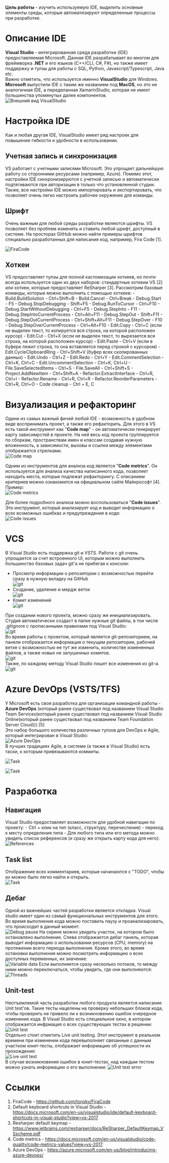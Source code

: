 <!-- Отчет по первой лабе:
- Навигация (найти вхождения, посмотреть референсы)
- Лаунчеры (лининг, линковка, интерпретаторы, скрипты)
- Хоткеи
- VCS (комит, пуш, rebase, история, дифф)
- Стили (Fira Code <3)

1. [x] Настройки IDE
2. [x] Рефакторинг
    1. [x] Карта кода
    2. [x] Метрика кода
    3. [x] Code issues
3. [x] VCS
4. [ ] DevOps
    1. Azure integration: host, deploy
    2. Continuos-Delivery to Azure
    3. Connecting services (wcf, cloud storage)
    4. Sql server explorer
    5. Server explorer (azure, db)
    6. Project>run configuration + pre- post-build events
5. [x] Разработка
    1. [x] Навигаций
    2. [x] Task list
    3. [x] Debug, profiler
    4. [x] Unit-test -->

**Цель работы** - изучить используемую IDE, выделить основные элементы среды, которые автоматизируют определенные процессы при разработке.

# Описание IDE
**Visual Studio** - интегрированная среда разработки (IDE) предоставляемая Microsoft. Данная IDE разрабатывает во многом для фреймворка **.NET** и его языков (C++/CLI, C#, F#), но также имеет поддержку и тулзы для работы с SQL, Python, Javascript/Typescript, Java etc.  
Важно отметить, что используется именно **VisualStudio** для Windows. **Microsoft** выпустили IDE с таким же названием под **MacOS**, но это не аналогичная IDE, а переделанная XamarinStudio, которая не имеет большинства упомянутых далее компонентов.  
![Внешний вид VisualStudio](img/L1_1.png)

# Настройка IDE

Как и любая другая IDE, VisualStudio имеет ряд настроек для повышение гибкости и удобности в использовании.

## Учетная запись и синхронизация
VS работает с учетными записями Microsoft. Это упрощает дальнейшую работу со сторонними ресурсами (например, Azure). Помимо этот, настройки IDE синхронизируются с учетной записью и автоматически подтягиваются при авторизации в только что установленной студии. Также, все настройки IDE можно импортировать и экспортировать, что позволяет очень легко настроить рабочее окружение для команды.

## Шрифт
Очень важным для любой среды разработки являются шрифты. VS позволяет без проблем изменять и ставить любой шрифт, доступный в системе. На просторах GitHub можно найти примеры шрифтов специально разработанных для написания код, например, Fira Code [1].

![FiraCode](img/L1_2.png)  

## Хоткеи
VS предоставляет тулзы для полной кастомизации хоткеев, но почти всегда используется один из двух наборов: стандартные хоткеии VS [2] или хоткеи, которые предоставляет ReSharper [3]. Рассмотрим базовые команды, которые можно выполнить с помощью хоткеев:
    - Build.BuildSolution - Ctrl+Shift+B
    - Build.Cancel - Ctrl+Break
    - Debug.Start - F5
    - Debug.StopDebugging - Shift+F5
    - Debug.RunToCursor - Ctrl+F10
    - Debug.StartWithoutDebugging - Ctrl+F5
    - Debug.StepInto - F11
    - Debug.StepIntoCurrentProcess - Ctrl+Alt+F11
    - Debug.StepOut - Shift+F11
    - Debug.StepOutCurrentProcess - Ctrl+Shift+Alt+F11
    - Debug.StepOver - F10
    - Debug.StepOverCurrentProcess - Ctrl+Alt+F10
    - Edit.Copy - Ctrl+C (если не выделен текст, то копируется вся строка, на которой расположен курсор)
    - Edit.Cut - Ctrl+X (если не выделен текст, то вырезается вся строка, на которой расположен курсор)
    - Edit.Paste - Ctrl+V (если в буфере лежит строка, то она вставляется перед строкой с курсором)
    - Edit.CycleClipboardRing - Ctrl+Shift+V (буфер всех скопированных данных)
    - Edit.Undo - Ctrl+Z
    - Edit.Redo - Ctrl+Y
    - Edit.CommentSelection - Ctrl+K, Ctrl+C
    - Edit.UncommentSelection - Ctrl+K, Ctrl+U
    - File.SaveSelectedItems - Ctrl+S
    - File.SaveAll - Ctrl+Shift+S
    - Project.AddNewItem - Ctrl+Shift+A
    - Refactor.ExtractInterface - Ctrl+R, Ctrl+I
    - Refactor.Rename - Ctrl+R, Ctrl+R
    - Refactor.ReorderParameters - Ctrl+R, Ctrl+O
    - Code cleanup - Ctrl + E, C 

<!-- # TODO: вынести о сниппетах
- Edit.InsertSnippet - Ctrl+K, Ctrl+X. Пример сниппета:  
![Сниппет](img/L1_16.png)  
![Сниппет](img/L1_17.png)   -->

<!-- ## Расширения
В отличии от других блокното-подобных IDE, VS предоставляет более функциональные расширения, а также API для их разработки. Отличным примером является VS Live Share - расширение, которое позволяет подключится к IDE (VS либо VS Code) другого человека и совместно в real-time работать над проектом, оставляя возможность собирать проект, запускать и дебажить. -->

# Визуализация и рефакторинг
Одини из самых важный фичей любой IDE - возможность в удобном виде воспринимать проект, а также его рефакторить. Для этого в VS есть такой инструмент как "**Code map**" - он автоматически генерирует карту зависимрстей в проекте. На ней весь код проекта группируется по сборкам, пространствам имен и классам создавая нужную вложенность, а зависимости, вызовы и ссылки между элементами отображается стрелками.  
![Code map](img/L1_3.png)

Одним из инструментов для анализа код является "**Code metrics**". Он используется для анализа качества написанного кода, позволяет находить места, которые подлежат рефакторингу. С описанием критериев можно ознакомится на официальном сайте Майкрософт [4]. Пример:  
![Code metrics](img/L1_4.png)

Для более подробного анализа можно воспользоваться "**Code issues**". Это инструмент, который анализирует код и выводит информацию о всех возможных ошибках и предупреждения в коде:  
![Code issues](img/L1_5.png)  

# VCS
В Visual Studio есть поддержка git и VSTS. Работа с git очень упрощается за счет встроенного UI, которым можно выполнить большинство базовых задач git'а не прибегая к консоли:  
- Просмотр информации о репозитории с возможностью перейти сразу в нужную вкладку на GitHub  
![git](img/L1_10.png)  
- Создание, удаление и мердж веток  
![git](img/L1_8.png)  
- Комит изменений  
![git](img/L1_9.png)  

При создании нового проекта, можно сразу же инициализировать. Студия автоматически создаст в папке нужные git файлы, в тои числе .gitignore с прописанными правилами под Visual Studio:  
![git](img/L1_6.png)  
Во время работы с проектом, который является git-репозиторием, на панели отображается информация о текущем репозитории, рабочей ветке с возможностью ее тут же изменить, количестве измененных файлов, а также новых не запушенных комитов.  
![git](img/L1_7.png)  
Также, по каждому методу Visual Studio пишет все изменения из git-а.  
![git](img/L1_14.png)  

# Azure DevOps (VSTS/TFS)
У Microsoft есть своя разработка для организации командной работы - **Azure DevOps** (который ранее существовал под названием Visual Studio Team Services(который ранее существовал под названием Visual Studio Online(который ранее существовал под названием Team Foundation Server Cloud))) [5]  
Это набор большого количества различных тулзов для DevOps и Agile, который интегрирован в Visual Studio:  
![Azure DevOps](img/L1_11.png)  
В лучших традициях Agile, в системе (а также в Visual Studio) есть таски, к которым привязываются коммиты.

![Task](img/L1_12.png)

![Task](img/L1_13.png)  

# Разработка
## Навигация
Visual Studio предоставляет возможности для удобной навигации по проекту:
    - Ctrl + клик на тип (класс, структуру, перечесление) - переход к месту определения типа
    - Для любого типа или его метода можно увидеть список референсов (и сразу же открыть карту кода для него):  
![References](img/L1_18.png)

## Task list
Отображение всех комментариев, которые начинаются с "TODO", чтобы их можно было легко найти и открыть.  
![Task](img/L1_15.png)

## Дебаг
Одной из важнейших частей разработки является откладка. Visual studio имеет один из самый функциональных инструментов для этого. Во время выполнения кода можно поставить паузу и проанализировать, что происходит в данный момент:  
![Debug pause](img/L1_19.png)
На скрине можно увидеть участок, на котором было остановлено выполнение. Слева отображается дебаг панель, которая выводит информацию о использовании ресурсов (CPU, memory) на протяжении всего периода выполнения. Кроме этого, во время остановки выполнения можно посмотреть информацию о всех доступных переменных, их значение:  
![Variable data](img/L1_20.png)
Если выполняется сразу несколько потоков, то между ними можно переключаться, чтобы увидеть, где они выполняются:  
![Threads](img/L1_21.png)

## Unit-test
Неотъемлемой часть разработки любого продукта является написание Unit test'ов. Такие тесты нацелены на проверку небольших блоков кода, чтобы проверить не привело ли к возникновению ошибок очередное изменение кода. В Visual Studio есть специальное окно, в котором отображается инфрмация о всех существующих тестах в решении:  
![Unit test](img/L1_22.png)  
Отдельно стоит отметить Live unit testing. Этот инструмент в реальном времени при изменении кода перевыполняет связанные с данным участком юнит-тесты, отображает информацию об успешности их прохождения:  
![Live unit test](img/L1_23.png)  
В случае возникновения ошибок в юнит-тестах, над каждым тестом можно узнать информацию о его выполнении:
![Unit test error](img/L1_24.png)  



# Ссылки
1. FiraCode - https://github.com/tonsky/FiraCode
2. Default keyboard shortcuts in Visual Studio - https://docs.microsoft.com/en-us/visualstudio/ide/default-keyboard-shortcuts-in-visual-studio?view=vs-2017
3. Resharper default keymap - https://www.jetbrains.com/resharper/docs/ReSharper_DefaultKeymap_VSscheme.pdf
4. Code metrics - https://docs.microsoft.com/en-us/visualstudio/code-quality/code-metrics-values?view=vs-2017
5. Azure DevOps - https://azure.microsoft.com/en-us/blog/introducing-azure-devops/